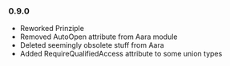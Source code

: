 ### 0.9.0
- Reworked Prinziple
- Removed AutoOpen attribute from Aara module
- Deleted seemingly obsolete stuff from Aara
- Added RequireQualifiedAccess attribute to some union types
